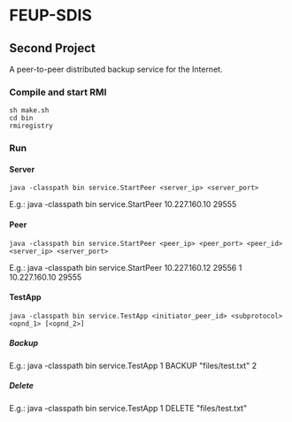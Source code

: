 # FEUP-SDIS

## Second Project
A peer-to-peer distributed backup service for the Internet.

### Compile and start RMI
```
sh make.sh
cd bin
rmiregistry
```

### Run

#### Server
```
java -classpath bin service.StartPeer <server_ip> <server_port>
```
E.g.: java -classpath bin service.StartPeer 10.227.160.10 29555


#### Peer
```
java -classpath bin service.StartPeer <peer_ip> <peer_port> <peer_id> <server_ip> <server_port>
```
E.g.: java -classpath bin service.StartPeer 10.227.160.12 29556 1 10.227.160.10 29555

#### TestApp
```
java -classpath bin service.TestApp <initiator_peer_id> <subprotocol> <opnd_1> [<opnd_2>]
```

##### Backup

E.g.: java -classpath bin service.TestApp 1 BACKUP "files/test.txt" 2


##### Delete

E.g.: java -classpath bin service.TestApp 1 DELETE "files/test.txt"
